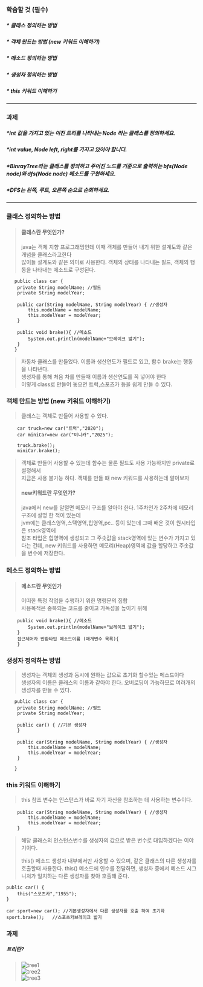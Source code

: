 ### 학습할 것 (필수)
##### * 클래스 정의하는 방법
##### * 객체 만드는 방법 (new 키워드 이해하기)
##### * 메소드 정의하는 방법
##### * 생성자 정의하는 방법
##### * this 키워드 이해하기
***
### 과제
##### *int 값을 가지고 있는 이진 트리를 나타내는 Node 라는 클래스를 정의하세요.
##### *int value, Node left, right를 가지고 있어야 합니다.
##### *BinrayTree라는 클래스를 정의하고 주어진 노드를 기준으로 출력하는 bfs(Node node)와 dfs(Node node) 메소드를 구현하세요.
##### *DFS는 왼쪽, 루트, 오른쪽 순으로 순회하세요.
***
### 클래스 정의하는 방법
> #### 클래스란 무엇인가?
> java는 객체 지향 프로그래밍인데 이때 객체를 만들어 내기 위한 설계도와 같은 개념을 클래스라고한다  
> 많이들 설계도와 같은 의미로 사용한다. 객체의 상태를 나타내는 필드, 객체의 행동을 나타내는 메소드로 구성된다.  
> 
       public class car {
        private String modelName; //필드
        private String modelYear;
    
        public car(String modelName, String modelYear) { //생성자
            this.modelName = modelName;
            this.modelYear = modelYear;
        }
    
        public void brake(){ //메소드
            System.out.println(modelName+"브레이크 밟기");
        }
       }
> 자동차 클래스를 만들었다. 이름과 생산연도가 필드로 있고, 함수 brake는 행동을 나타낸다.  
> 생성자를 통해 처음 차를 만들때 이름과 생산연도를 꼭 넣어야 한다  
> 이렇게 class로 만들어 놓으면 트럭,스포츠카 등을 쉽게 만들 수 있다.  

### 객체 만드는 방법 (new 키워드 이해하기)
> 클래스는 객체로 만들어 사용할 수 있다.
>
        car truck=new car("트럭","2020");
        car miniCar=new car("미니카","2025");
        
        truck.brake();
        miniCar.brake();
> 객체로 만들어 사용할 수 있는데 함수는 물론 필드도 사용 가능하지만 private로 설정해서  
> 지금은 사용 불가능 하다. 객체를 만들 떄 new 키워드를 사용하는데 알아보자
> #### new키워드란 무엇인가?
> java에서 new를 알렬면 메모리 구조를 알아야 한다. 1주차인가 2주차에 메모리 구조에 설명 한 적이 있는데  
> jvm에는 클래스영역,스택영역,힙영역,pc.. 등이 있는데 그때 배운 것이 원시타입은 stack영역에  
> 참조 타입은 힙영역에 생성되고 그 주솟값을 stack영역에 있는 변수가 가지고 있다는 건데,
> new 키워드를 사용하면 메모리(Heap)영역에 값을 할당하고 주솟값을 변수에 저장한다.

### 메소드 정의하는 방법
> #### 메소드란 무엇인가
> 어떠한 특정 작업을 수행하기 위한 명령문의 집합  
> 사용목적은 중복되는 코드를 줄이고 가독성을 높이기 위해

        public void brake(){ //메소드
            System.out.println(modelName+"브레이크 밟기");
        }
        접근제어자 반환타입 메소드이름 (매개변수 목록){
        }
                
### 생성자 정의하는 방법
> 생성자는 객체의 생성과 동시에 원하는 값으로 초기화 할수있는 메소드이다  
> 생성자의 이름은 클래스의 이름과 같아야 한다.  오버로딩이 가능하므로
> 여러개의 생성자를 만들 수 있다.

       public class car {
        private String modelName; //필드
        private String modelYear;
        
        public car() { //기본 생성자
        }
        
        public car(String modelName, String modelYear) { //생성자
            this.modelName = modelName;
            this.modelYear = modelYear;
        }

       }
### this 키워드 이해하기
> this 참조 변수는 인스턴스가 바로 자기 자신을 참조하는 데 사용하는 변수이다.

        public car(String modelName, String modelYear) { //생성자
            this.modelName = modelName;
            this.modelYear = modelYear;
        }
> 해당 클래스의 인스턴스변수를 생성자의 값으로 받은 변수로 대입하겠다는 이야기이다.  
>
>this() 메소드
> 생성자 내부에서만 사용할 수 있으며, 같은 클래스의 다른 생성자를 호출할때 사용한다.
> this() 메소드에 인수를 전달하면, 생성자 중에서 메소드 시그니처가 일치하는 다른 생성자를 찾아
> 호출해 준다.

    public car() {
        this("스포츠카","1955");
    }
    
    car sport=new car(); //기본생성자에서 다른 생성자를 호출 하여 초기화
    sport.brake();   //스포츠카브레이크 밟기 
        
### 과제
##### 트리란?
> ![tree1](https://user-images.githubusercontent.com/60220562/102049252-e3b50180-3e23-11eb-878a-2094ee19eb44.png)  
> ![tree2](https://user-images.githubusercontent.com/60220562/102049288-f0395a00-3e23-11eb-8026-f9e3070245a3.png)  
> ![tree3](https://user-images.githubusercontent.com/60220562/102050120-8c179580-3e25-11eb-861d-c36004e91bdb.png)

